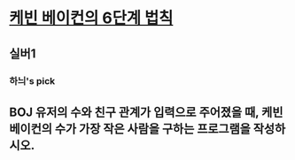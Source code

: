 # [케빈 베이컨의 6단계 법칙](https://www.acmicpc.net/problem/1389)

## 실버1
### 하늬's pick

## BOJ 유저의 수와 친구 관계가 입력으로 주어졌을 때, 케빈 베이컨의 수가 가장 작은 사람을 구하는 프로그램을 작성하시오.